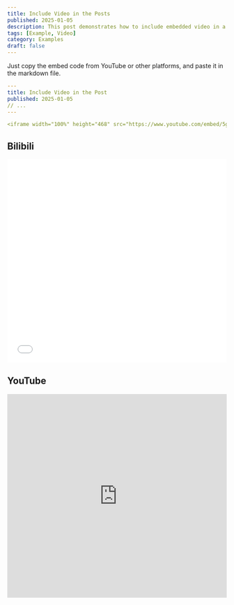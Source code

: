 ```yaml
---
title: Include Video in the Posts
published: 2025-01-05
description: This post demonstrates how to include embedded video in a blog post.
tags: [Example, Video]
category: Examples
draft: false
---
```


Just copy the embed code from YouTube or other platforms, and paste it in the markdown file.

```yaml
---
title: Include Video in the Post
published: 2025-01-05
// ...
---

<iframe width="100%" height="468" src="https://www.youtube.com/embed/5gIf0_xpFPI?si=N1WTorLKL0uwLsU_" title="YouTube video player" frameborder="0" allowfullscreen></iframe>
```

## Bilibili

<iframe  width="100%" height="468" src="//player.bilibili.com/player.html?bvid=BV1kg4y1s77n&p=1&muted=false" scrolling="no" border="0" frameborder="no" framespacing="0" allowfullscreen="true" muted="false"> </iframe>

## YouTube

<iframe width="100%" height="468" src="https://www.youtube.com/embed/5gIf0_xpFPI?si=N1WTorLKL0uwLsU_" title="YouTube video player" frameborder="0" allow="accelerometer; autoplay; clipboard-write; encrypted-media; gyroscope; picture-in-picture; web-share" allowfullscreen></iframe>

